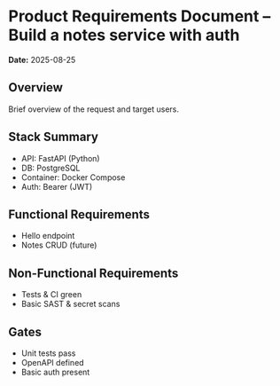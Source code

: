 # Product Requirements Document – Build a notes service with auth

**Date:** 2025-08-25

## Overview
Brief overview of the request and target users.

## Stack Summary
- API: FastAPI (Python)
- DB: PostgreSQL
- Container: Docker Compose
- Auth: Bearer (JWT)

## Functional Requirements
- Hello endpoint
- Notes CRUD (future)

## Non-Functional Requirements
- Tests & CI green
- Basic SAST & secret scans

## Gates
- Unit tests pass
- OpenAPI defined
- Basic auth present
